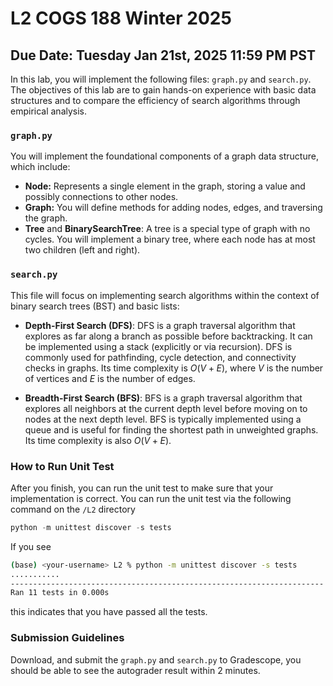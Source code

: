 # L2 COGS 188 Winter 2025
## Due Date: Tuesday Jan 21st, 2025 11:59 PM PST 

In this lab, you will implement the following files: `graph.py` and `search.py`. The objectives of this lab are to gain hands-on experience with basic data structures and to compare the efficiency of search algorithms through empirical analysis.

### `graph.py`

You will implement the foundational components of a graph data structure, which include:
- **Node:** Represents a single element in the graph, storing a value and possibly connections to other nodes.
- **Graph:** You will define methods for adding nodes, edges, and traversing the graph.
- **Tree** and **BinarySearchTree**: A tree is a special type of graph with no cycles. You will implement a binary tree, where each node has at most two children (left and right).

### `search.py`

This file will focus on implementing search algorithms within the context of binary search trees (BST) and basic lists:
- **Depth-First Search (DFS)**: DFS is a graph traversal algorithm that explores as far along a branch as possible before backtracking. It can be implemented using a stack (explicitly or via recursion). DFS is commonly used for pathfinding, cycle detection, and connectivity checks in graphs. Its time complexity is $O(V + E)$, where $V$ is the number of vertices and $E$ is the number of edges.

- **Breadth-First Search (BFS)**: BFS is a graph traversal algorithm that explores all neighbors at the current depth level before moving on to nodes at the next depth level. BFS is typically implemented using a queue and is useful for finding the shortest path in unweighted graphs. Its time complexity is also $O(V + E)$.


### How to Run Unit Test

After you finish, you can run the unit test to make sure that your implementation is correct. You can run the unit test via the following command on the `/L2` directory

```py
python -m unittest discover -s tests
```

If you see

```bash
(base) <your-username> L2 % python -m unittest discover -s tests
...........
----------------------------------------------------------------------
Ran 11 tests in 0.000s
```

this indicates that you have passed all the tests.


### Submission Guidelines

Download, and submit the `graph.py` and `search.py` to Gradescope, you should be able to see the autograder result within 2 minutes.